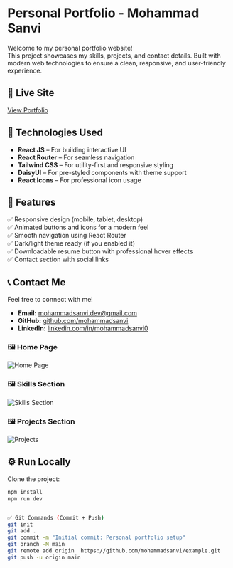 # Personal Portfolio - Mohammad Sanvi

Welcome to my personal portfolio website!  
This project showcases my skills, projects, and contact details. Built with modern web technologies to ensure a clean, responsive, and user-friendly experience.

## 🔗 Live Site
[View Portfolio](https://mohammad-sanvi.web.app)

## 🚀 Technologies Used
- **React JS** – For building interactive UI
- **React Router** – For seamless navigation
- **Tailwind CSS** – For utility-first and responsive styling
- **DaisyUI** – For pre-styled components with theme support
- **React Icons** – For professional icon usage

## 📂 Features
✅ Responsive design (mobile, tablet, desktop)  
✅ Animated buttons and icons for a modern feel  
✅ Smooth navigation using React Router  
✅ Dark/light theme ready (if you enabled it)  
✅ Downloadable resume button with professional hover effects  
✅ Contact section with social links  

## 📞 Contact Me
Feel free to connect with me!  
- **Email:** mohammadsanvi.dev@gmail.com  
- **GitHub:** [github.com/mohammadsanvi](https://github.com/mohammadsanvi) 
- **LinkedIn:** [linkedin.com/in/mohammadsanvi0](https://linkedin.com/in/mohammadsanvi0)  


### 🖼️ Home Page

![Home Page](https://i.ibb.co/GfPBL1PK/Screenshot-20.png)

### 🖼️ Skills Section
![Skills Section](https://i.ibb.co/ZRsKwJDX/Screenshot-21.png)

### 🖼️ Projects Section
![Projects](https://i.ibb.co/MD512NHm/Screenshot-22.png)


## ⚙️ Run Locally

Clone the project:

```bash git clone https://github.com/mohammadsanvi/mohammad-sanvi-portfolio.git
npm install
npm run dev


✅ Git Commands (Commit + Push)
git init
git add .
git commit -m "Initial commit: Personal portfolio setup"
git branch -M main
git remote add origin  https://github.com/mohammadsanvi/example.git
git push -u origin main
